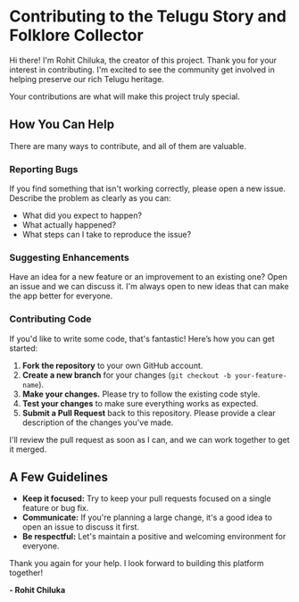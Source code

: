 # Contributing to the Telugu Story and Folklore Collector

Hi there! I'm Rohit Chiluka, the creator of this project. Thank you for your interest in contributing. I'm excited to see the community get involved in helping preserve our rich Telugu heritage.

Your contributions are what will make this project truly special.

## How You Can Help

There are many ways to contribute, and all of them are valuable.

### Reporting Bugs

If you find something that isn't working correctly, please open a new issue. Describe the problem as clearly as you can:
-   What did you expect to happen?
-   What actually happened?
-   What steps can I take to reproduce the issue?

### Suggesting Enhancements

Have an idea for a new feature or an improvement to an existing one? Open an issue and we can discuss it. I'm always open to new ideas that can make the app better for everyone.

### Contributing Code

If you'd like to write some code, that's fantastic! Here’s how you can get started:
1.  **Fork the repository** to your own GitHub account.
2.  **Create a new branch** for your changes (`git checkout -b your-feature-name`).
3.  **Make your changes.** Please try to follow the existing code style.
4.  **Test your changes** to make sure everything works as expected.
5.  **Submit a Pull Request** back to this repository. Please provide a clear description of the changes you've made.

I'll review the pull request as soon as I can, and we can work together to get it merged.

## A Few Guidelines

-   **Keep it focused:** Try to keep your pull requests focused on a single feature or bug fix.
-   **Communicate:** If you're planning a large change, it's a good idea to open an issue to discuss it first.
-   **Be respectful:** Let's maintain a positive and welcoming environment for everyone.

Thank you again for your help. I look forward to building this platform together!

**- Rohit Chiluka**